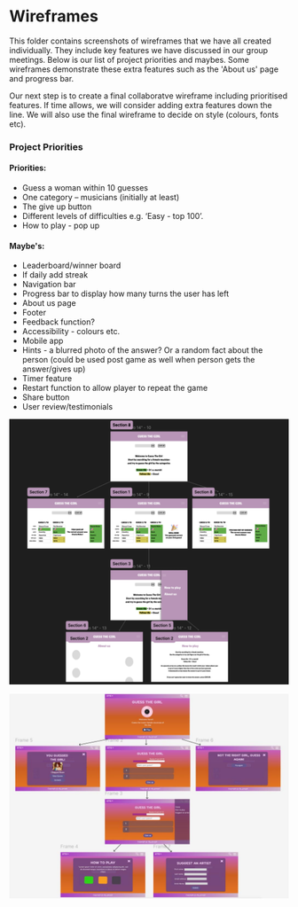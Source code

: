 # Wireframes

This folder contains screenshots of wireframes that we have all created individually. They include key features we have discussed in our group meetings. Below is our list of project priorities and maybes. Some wireframes demonstrate these extra features such as the 'About us' page and progress bar. 

Our next step is to create a final collaboratve wireframe including prioritised features. If time allows, we will consider adding extra features down the line. We will also use the final wireframe to decide on style (colours, fonts etc).

### Project Priorities

#### Priorities:
- Guess a woman within 10 guesses
- One category – musicians (initially at least)
- The give up button
- Different levels of difficulties e.g. ‘Easy - top 100’.
- How to play - pop up

#### Maybe's:
- Leaderboard/winner board
- If daily add streak
- Navigation bar
- Progress bar to display how many turns the user has left
- About us page
- Footer
- Feedback function?
- Accessibility - colours etc. 
- Mobile app
- Hints - a blurred photo of the answer? Or a random fact about the person (could be used post game as well when person gets the answer/gives up)
- Timer feature
- Restart function to allow player to repeat the game
- Share button
- User review/testimonials 


![erin-wireframe](../Wireframes/erin-wireframe.png)

![laura-wireframe](../Wireframes/laura-wireframe.jpg)
